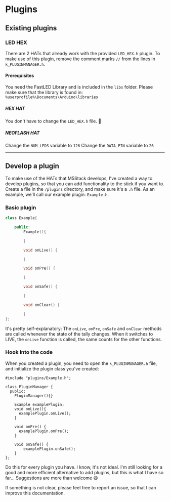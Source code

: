 # Plugins

## Existing plugins

### LED HEX

There are 2 HATs that already work with the provided `LED_HEX.h` plugin. To make use of this plugin, remove the comment marks `//` from the lines in `k_PLUGINMANAGER.h`.

#### Prerequisites

You need the FastLED Library and is included in the `libs` folder. Please make sure that the library is found in: `%userprofile%\Documents\Arduino\libraries`

##### HEX HAT

You don't have to change the `LED_HEX.h` file. 🎉

##### NEOFLASH HAT

Change the `NUM_LEDS` variable to `126`
Change the `DATA_PIN` variable to `26`

---

## Develop a plugin

To make use of the HATs that M5Stack develops, I've created a way to develop plugins, so that you can add functionality to the stick if you want to. Create a file in the `/plugins` directory, and make sure it's a `.h` file. As an example, we'll call our example plugin: `Example.h`.

### Basic plugin

```C++
class Example{

    public:
        Example(){

        }

        void onLive() {

        }

        void onPre() {

        }

        void onSafe() {

        }

        void onClear() {

        }
};
```

It's pretty self-explanatory: The `onLive`, `onPre`, `onSafe` and `onClear` methods are called whenever the state of the tally changes.
When it switches to LIVE, the `onLive` function is called, the same counts for the other functions.

### Hook into the code

When you created a plugin, you need to open the `k_PLUGINMANAGER.h` file, and initialize the plugin class you've created:

```
#include "plugins/Example.h";

class PluginManager {
  public:
    PluginManager(){}

    Example examplePlugin;
    void onLive(){
      examplePlugin.onLive();
    }

    void onPre() {
      examplePlugin.onPre();
    }

    void onSafe() {
        examplePlugin.onSafe();
    }
};
```

Do this for every plugin you have. I know, it's not ideal. I'm still looking for a good and more efficient alternative to add plugins, but this is what I have so far... Suggestions are more than welcome 😄

If something is not clear, please feel free to report an issue, so that I can improve this documentation.
